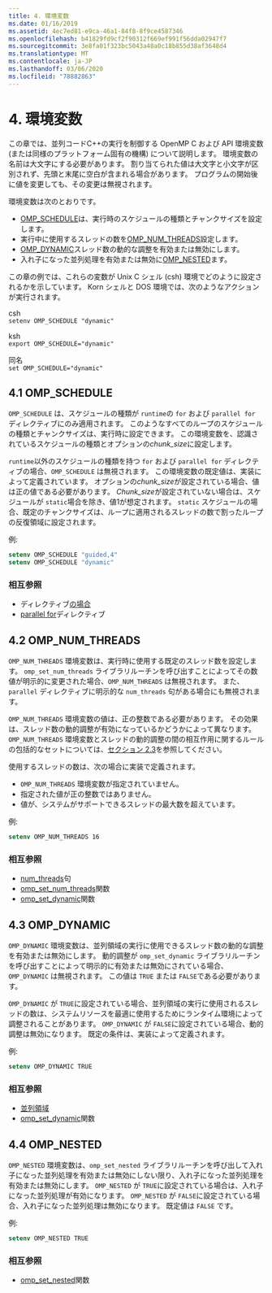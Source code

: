 ```yaml
---
title: 4. 環境変数
ms.date: 01/16/2019
ms.assetid: 4ec7ed81-e9ca-46a1-84f8-8f9ce4587346
ms.openlocfilehash: b41829fd9cf2f90312f669ef991f56dda02947f7
ms.sourcegitcommit: 3e8fa01f323bc5043a48a0c18b855d38af3648d4
ms.translationtype: MT
ms.contentlocale: ja-JP
ms.lasthandoff: 03/06/2020
ms.locfileid: "78882863"
---
```

# <a name="4-environment-variables"></a>4. 環境変数

この章では、並列コードC++の実行を制御する OpenMP C および API 環境変数 (または同様のプラットフォーム固有の機構) について説明します。  環境変数の名前は大文字にする必要があります。 割り当てられた値は大文字と小文字が区別されず、先頭と末尾に空白が含まれる場合があります。  プログラムの開始後に値を変更しても、その変更は無視されます。

環境変数は次のとおりです。

- [OMP_SCHEDULE](#41-omp_schedule)は、実行時のスケジュールの種類とチャンクサイズを設定します。
- 実行中に使用するスレッドの数を[OMP_NUM_THREADS](#42-omp_num_threads)設定します。
- [OMP_DYNAMIC](#43-omp_dynamic)スレッド数の動的な調整を有効または無効にします。
- 入れ子になった並列処理を有効または無効に[OMP_NESTED](#44-omp_nested)ます。

この章の例では、これらの変数が Unix C シェル (csh) 環境でどのように設定されるかを示しています。 Korn シェルと DOS 環境では、次のようなアクションが実行されます。

csh  
`setenv OMP_SCHEDULE "dynamic"`

ksh  
`export OMP_SCHEDULE="dynamic"`

同名  
`set OMP_SCHEDULE="dynamic"`

## <a name="41-omp_schedule"></a>4.1 OMP_SCHEDULE

`OMP_SCHEDULE` は、スケジュールの種類が `runtime`の `for` および `parallel for` ディレクティブにのみ適用されます。 このようなすべてのループのスケジュールの種類とチャンクサイズは、実行時に設定できます。 この環境変数を、認識されているスケジュールの種類とオプションの*chunk_size*に設定します。

`runtime`以外のスケジュールの種類を持つ `for` および `parallel for` ディレクティブの場合、`OMP_SCHEDULE` は無視されます。 この環境変数の既定値は、実装によって定義されています。 オプションの*chunk_size*が設定されている場合、値は正の値である必要があります。 *Chunk_size*が設定されていない場合は、スケジュールが `static`場合を除き、値1が想定されます。 `static` スケジュールの場合、既定のチャンクサイズは、ループに適用されるスレッドの数で割ったループの反復領域に設定されます。

例:

```csh
setenv OMP_SCHEDULE "guided,4"
setenv OMP_SCHEDULE "dynamic"
```

### <a name="cross-references"></a>相互参照

- ディレクティブ[の場合](2-directives.md#241-for-construct)
- [parallel for](2-directives.md#251-parallel-for-construct)ディレクティブ

## <a name="42-omp_num_threads"></a>4.2 OMP_NUM_THREADS

`OMP_NUM_THREADS` 環境変数は、実行時に使用する既定のスレッド数を設定します。 `omp_set_num_threads` ライブラリルーチンを呼び出すことによってその数値が明示的に変更された場合、`OMP_NUM_THREADS` は無視されます。 また、`parallel` ディレクティブに明示的な `num_threads` 句がある場合にも無視されます。

`OMP_NUM_THREADS` 環境変数の値は、正の整数である必要があります。 その効果は、スレッド数の動的調整が有効になっているかどうかによって異なります。 `OMP_NUM_THREADS` 環境変数とスレッドの動的調整の間の相互作用に関するルールの包括的なセットについては、[セクション 2.3](2-directives.md#23-parallel-construct)を参照してください。

使用するスレッドの数は、次の場合に実装で定義されます。

- `OMP_NUM_THREADS` 環境変数が指定されていません。
- 指定された値が正の整数ではありません。
- 値が、システムがサポートできるスレッドの最大数を超えています。

例:

```csh
setenv OMP_NUM_THREADS 16
```

### <a name="cross-references"></a>相互参照

- [num_threads](2-directives.md#23-parallel-construct)句
- [omp_set_num_threads](3-run-time-library-functions.md#311-omp_set_num_threads-function)関数
- [omp_set_dynamic](3-run-time-library-functions.md#317-omp_set_dynamic-function)関数

## <a name="43-omp_dynamic"></a>4.3 OMP_DYNAMIC

`OMP_DYNAMIC` 環境変数は、並列領域の実行に使用できるスレッド数の動的な調整を有効または無効にします。 動的調整が `omp_set_dynamic` ライブラリルーチンを呼び出すことによって明示的に有効または無効にされている場合、`OMP_DYNAMIC` は無視されます。 この値は `TRUE` または `FALSE`である必要があります。

`OMP_DYNAMIC` が `TRUE`に設定されている場合、並列領域の実行に使用されるスレッドの数は、システムリソースを最適に使用するためにランタイム環境によって調整されることがあります。  `OMP_DYNAMIC` が `FALSE`に設定されている場合、動的調整は無効になります。 既定の条件は、実装によって定義されます。

例:

```csh
setenv OMP_DYNAMIC TRUE
```

### <a name="cross-references"></a>相互参照

- [並列領域](2-directives.md#23-parallel-construct)
- [omp_set_dynamic](3-run-time-library-functions.md#317-omp_set_dynamic-function)関数

## <a name="44-omp_nested"></a>4.4 OMP_NESTED

`OMP_NESTED` 環境変数は、`omp_set_nested` ライブラリルーチンを呼び出して入れ子になった並列処理を有効または無効にしない限り、入れ子になった並列処理を有効または無効にします。 `OMP_NESTED` が `TRUE`に設定されている場合は、入れ子になった並列処理が有効になります。 `OMP_NESTED` が `FALSE`に設定されている場合、入れ子になった並列処理は無効になります。 既定値は `FALSE` です。

例:

```csh
setenv OMP_NESTED TRUE
```

### <a name="cross-reference"></a>相互参照

- [omp_set_nested](3-run-time-library-functions.md#319-omp_set_nested-function)関数
